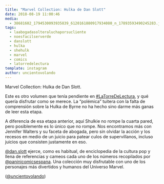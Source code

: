 ```yaml
---
title: "Marvel Collection: Hulka de Dan Slott"
date: 2018-08-19 11:00:46
media: 
  - 38681602_1794530093935839_6120161880917934080_n_17893593490245283.jpg
tags: 
  - laabogadasolteraluchaporsucliente
  - noesfacilserverde
  - danslott
  - hulka
  - shehulk
  - marvel
  - comics
  - latorredelectura
template: instagram
author: uncientovolando
---
```


Marvel Collection: Hulka de Dan Slott.


Este es otro volumen que tenía pendiente en [#LaTorreDeLectura](/tags/latorredelectura), y qué quería disfrutar como se merece. La “polémica” tuitera con la falta de comprensión sobre la Hulka de Byrne no ha hecho sino darme más ganas de leer esta etapa.


A diferencia de esa etapa anterior, aquí Shulkie no rompe la cuarta pared, pero posiblemente es lo único que no rompe. Nos encontramos más con Jennifer Walters y su faceta de abogada, pero sin olvidar la acción y los recesos en medio de un juicio para patear culos de supervillanos, incluso juicios que consisten justamente en eso.


[@dan.slott](https://instagram.com/dan.slott) ejerce, como es habitual, de enciclopedia de la cultura pop y llena de referencias y cameos cada uno de los números recopilados por [@paninicomicsespana](https://instagram.com/paninicomicsespana). Una colección muy disfrutable con uno de los personajes más divertidos y humanos del Universo Marvel.


([@uncientovolando](https://instagram.com/uncientovolando))

